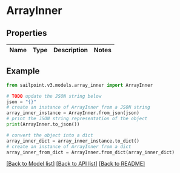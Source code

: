 # ArrayInner


## Properties

Name | Type | Description | Notes
------------ | ------------- | ------------- | -------------

## Example

```python
from sailpoint.v3.models.array_inner import ArrayInner

# TODO update the JSON string below
json = "{}"
# create an instance of ArrayInner from a JSON string
array_inner_instance = ArrayInner.from_json(json)
# print the JSON string representation of the object
print(ArrayInner.to_json())

# convert the object into a dict
array_inner_dict = array_inner_instance.to_dict()
# create an instance of ArrayInner from a dict
array_inner_from_dict = ArrayInner.from_dict(array_inner_dict)
```
[[Back to Model list]](../README.md#documentation-for-models) [[Back to API list]](../README.md#documentation-for-api-endpoints) [[Back to README]](../README.md)


